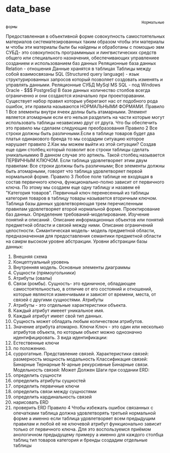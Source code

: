 # data_base
                                                                Нормальные формы 
Предоставленная в объективной форме совокупность самостоятельных материалов  систематезированных таким образом чтобы эти материалы м  чтобы эти материалы были бы найдены и обработаны с помощью эвм
СУБД- это совокупность программныых и лингвистических средств общего или специального назначения, обеспечивающих управлениее созданием и использованием баз данных
                                                            Реляционные база данных
Relation - отношения
Данные хранятся в таблицах
Таблицы между собой взаимосвязаны
SQL (Structured query language) - язык структурированных запросов который позволяет создовать изменять и управлять данными.
                                                                 Реляционные СУБД
MySql
MS SQL - под Windows 
Oracle - $$$
PostgreSql
В базе данных количество столбов всегда ограниченно и они создаются изначально при проекторавании.
Существует набор правил которые уберегают нас от подобного рода ошибок, эти правила называются НОРМАЛЬНЫМИ ФОРМАМИ.
                                                                      Правило 1
Все элементы внутри ячеек долны быть атамарными. Элемент является атомарным если его нельзя разделить на части которые могут использовать таблицы независимо друг от друга.
Что бы обеспечить это правило мы сделаем следующие преобразования
                                                                      Правило 2 
Все строки должны быть различными.Если в таблице товаров будет два платья одинакового бренда то мы создадим ситуацию которое нарушает правило 2.Как мы можем выйти из этой ситуации? Создав еще один столбец который позволит все строки таблицы сделать уникальнымию В данном случае это артикль. Такой столбец называется ПЕРВИЧНЫМ КЛЮЧОМ.
Если таблица удовлетворяет этим двум правилам: 
Все строки должны быть различными; Все элементы должны быть атомарными, говорят что таблица удовлетворяет первой нормальной форме.
                                                                      Правило 3 
Любое поле таблице не входящая в состав первичного ключа, функционально-полно зависит от первичного ключа. По этому мы создаем еще одну таблицу и назавем её "Категория товаров". Первичный ключ перенесенный из таблицы категория товаров в таблицу товары называется вторичным ключом. Таблица базы данных удовлетворяющая трем перечисленным правилам удовлетворяет второй нормальной форме.
                                                             Проектирование баз данных.
Определение требований-моделирование.
Изучение понятий и описаний .
Описание информационных объектов или понятий предметной области и связей между ними.
Описание ограничений целостности.
Симантическая модель- модель предметной области, предназначенная для предоставления семантики предметной области на самрм высоком уровне абстракции.
Уровни абстракции базы данных:
1. Внешняя схема
2. Концептуальный уровень
3. Внутренняя модель.
Основные элементы диаграммы 
1. Сущности (прямоугольники)
2. Атрибуты (овалы)
3. Связи (ромбы).
Сущность- это единичное, обладающее самостоятельностью, в отличие от его состояний и отношений, которые являются изменчивыми и зависят от времени, места, от связей с другими сущностями.
Атрибуты
1. Атрибуты - это отдельные характеристики объекта.
2. Каждый атрибут имееет уникальное имя.
3. Каждый атрибут имеет свой тип данных.
4. Сущность может обладать любым количеством атрибутов.
5. Значение атрибута атомарно.
Ключи
Ключ - это один или несколько атрибутов объекта, по которым объект можно однозначно идентифицировать.
3 вида идентификации:
1. Естественные ключи
2. по положению.
3. суррогатные.
Представление связей.
Характеристики связей:
размерность 
мощность 
модальность 
Классификация связей:
Бинарные 
Тернарные
N-арные
рекурсивные
Бинарные связи.
Модельность связей:
Может 
Должен
Шаги при создании ERD:
1. определить сущности
2. определить атрибуты сущностей
3. определить первичные ключи
4. определить связи между сущностями
5. определить кардинальность связей
6. нарисовать ERD
7. проверить ERD
Правило 4 
Чтобы избежать ошибок связанных с опечатками таблица должна удовлетворять третьей нормальной форме а именно если таблица удовлетворяет всем предыдущим правилам и любой её не ключевой атрибут функционально зависит только от первичного ключа. Для это воспользуемся приёмом анологичном предыдущему примеру а именно для каждого столбца таблиц тип товаров категория и бренды создадим отдельные таблицы 

